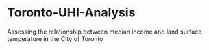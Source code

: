 # Toronto-UHI-Analysis
Assessing the relationship between median income and land surface temperature in the City of Toronto